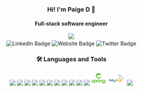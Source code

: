 <div id="header" align="center">
  <h3>Hi! I'm Paige D 👋</h3>
  <h4>Full-stack software engineer</h3>
  <img src="https://media.giphy.com/media/QTfX9Ejfra3ZmNxh6B/giphy.gif" width="150"/>
  
  <div id="badges">
    <img src="https://img.shields.io/badge/LinkedIn-blue?style=for-the-badge&logo=linkedin&logoColor=white" alt="LinkedIn Badge"/>
    <img src="https://img.shields.io/badge/Website-gray?style=for-the-badge" alt="Website Badge"/>
    <img src="https://img.shields.io/badge/Twitter-blue?style=for-the-badge&logo=twitter&logoColor=white" alt="Twitter Badge"/>
  </div>
  


### :hammer_and_wrench: Languages and Tools
 
<div>
   <img src="https://img.icons8.com/color/30/000000/html-5--v1.png"/>
   <img src="https://img.icons8.com/color/30/000000/css3.png"/>
   <img src="https://img.icons8.com/color/30/000000/javascript--v1.png"/>
   <img src="https://img.icons8.com/color/30/000000/typescript.png"/>
   <img src="https://img.icons8.com/color/30/000000/java-coffee-cup-logo--v1.png"/>
   <img src="https://img.icons8.com/color/30/000000/react-native.png"/>
   <img src="https://img.icons8.com/fluency/30/000000/node-js.png"/>
   <img src="https://i.ibb.co/7XyhCt8/icons8-rectangular-30.png"/>
   <img src="https://img.icons8.com/color/30/000000/git.png"/>
   <img src="https://img.icons8.com/nolan/30/api-settings.png"/>
   <img src="https://img.icons8.com/color/30/000000/mongodb.png"/>
   <img src="https://github.com/devicons/devicon/blob/master/icons/spring/spring-original-wordmark.svg" alt="Spring" width="40" height="40"/>&nbsp;
   <img src="https://github.com/devicons/devicon/blob/master/icons/mysql/mysql-original-wordmark.svg" alt="MySQL" width="40" height="40"/>&nbsp;
   <img src="https://img.icons8.com/color/30/000000/bootstrap.png"/>
</div>
     
